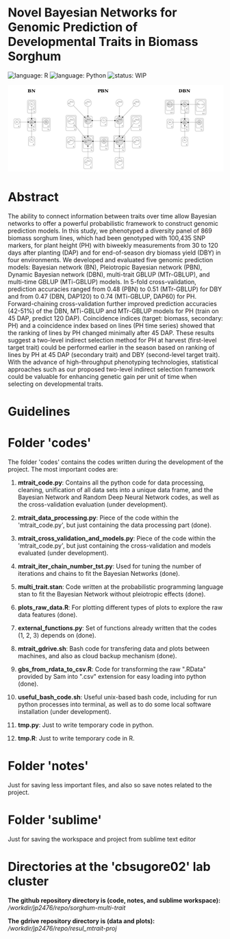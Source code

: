 #  **Novel Bayesian Networks for Genomic Prediction of Developmental Traits in Biomass Sorghum**
![language: R](https://img.shields.io/badge/language-R-blue.svg)
![language: Python](https://img.shields.io/badge/language-Python-green.svg)
![status: WIP](https://img.shields.io/badge/status-WorkInProgress-red.svg)

![alt text](https://github.com/GoreLab/sorghum-multi-trait/blob/master/edited_figures/figure_1_bayesian_networks_figures/inkscape/nets.png?v=4&s=200)

# **Abstract**

The ability to connect information between traits over time allow Bayesian networks to offer a powerful probabilistic framework to construct genomic prediction models. In this study, we phenotyped a diversity panel of 869 biomass sorghum lines, which had been genotyped with 100,435 SNP markers, for plant height (PH) with biweekly measurements from 30 to 120 days after planting (DAP) and for end-of-season dry biomass yield (DBY) in four environments. We developed and evaluated five genomic prediction models: Bayesian network (BN), Pleiotropic Bayesian network (PBN), Dynamic Bayesian network (DBN), multi-trait GBLUP (MTr-GBLUP), and multi-time GBLUP (MTi-GBLUP) models. In 5-fold cross-validation, prediction accuracies ranged from 0.48 (PBN) to 0.51 (MTr-GBLUP) for DBY and from 0.47 (DBN, DAP120) to 0.74 (MTi-GBLUP, DAP60) for PH. Forward-chaining cross-validation further improved prediction accuracies (42-51\%) of the DBN, MTi-GBLUP and MTr-GBLUP models for PH (train on 45 DAP, predict 120 DAP). Coincidence indices (target: biomass, secondary: PH) and a coincidence index based on lines (PH time series) showed that the ranking of lines by PH changed minimally after 45 DAP. These results suggest a two-level indirect selection method for PH at harvest (first-level target trait) could be performed earlier in the season based on ranking of lines by PH at 45 DAP (secondary trait) and DBY (second-level target trait). With the advance of high-throughput phenotyping technologies, statistical approaches such as our proposed two-level indirect selection framework could be valuable for enhancing genetic gain per unit of time when selecting on developmental traits.

# **Guidelines**

# Folder 'codes'

The folder 'codes' contains the codes written during the development of the project. The most important codes are:

1. **mtrait_code.py**: Contains all the python code for data processing, cleaning, unification of all data sets into a unique data frame, and the Bayesian Network and Random Deep Neural Network codes, as well as the cross-validation evaluation (under development).

2. **mtrait_data_processing.py**: Piece of the code within the 'mtrait_code.py', but just containing the data processing part (done).

3. **mtrait_cross_validation_and_models.py**: Piece of the code within the 'mtrait_code.py', but just containing the cross-validation and models evaluated (under development).

4. **mtrait_iter_chain_number_tst.py**: Used for tuning the number of iterations and chains to fit the Bayesian Networks (done).

5. **multi_trait.stan**: Code written at the probabilistic programming language stan to fit the Bayesian Network without pleiotropic effects (done).

6. **plots_raw_data.R**: For plotting different types of plots to explore the raw data features (done).

7. **external_functions.py**: Set of functions already written that the codes (1, 2, 3) depends on (done).

8. **mtrait_gdrive.sh**: Bash code for transfering data and plots between machines, and also as cloud backup mechanism (done).

9. **gbs_from_rdata_to_csv.R**: Code for transforming the raw ".RData" provided by Sam into ".csv" extension for easy loading into python (done).

10. **useful_bash_code.sh**: Useful unix-based bash code, including for run python processes into terminal, as well as to do some local software installation (under development).

11. **tmp.py**: Just to write temporary code in python.

12. **tmp.R**: Just to write temporary code in R.

# Folder 'notes'

Just for saving less important files, and also so save notes related to the project.

# Folder 'sublime'

Just for saving the workspace and project from sublime text editor

# Directories at the 'cbsugore02' lab cluster

**The github repository directory is (code, notes, and sublime workspace):** */workdir/jp2476/repo/sorghum-multi-trait*

**The gdrive repository directory is (data and plots):** */workdir/jp2476/repo/resul_mtrait-proj*

